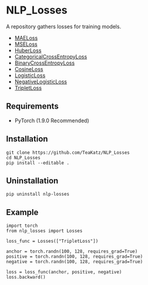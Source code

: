 # NLP_Losses
A repository gathers losses for training models.
- [MAELoss](https://github.com/TeaKatz/NLP_Losses/tree/main/src/nlp_losses#MAELoss)
- [MSELoss](https://github.com/TeaKatz/NLP_Losses/tree/main/src/nlp_losses#MSELoss)
- [HuberLoss](https://github.com/TeaKatz/NLP_Losses/tree/main/src/nlp_losses#HuberLoss)
- [CategoricalCrossEntropyLoss](https://github.com/TeaKatz/NLP_Losses/tree/main/src/nlp_losses#CategoricalCrossEntropyLoss)
- [BinaryCrossEntropyLoss](https://github.com/TeaKatz/NLP_Losses/tree/main/src/nlp_losses#BinaryCrossEntropyLoss)
- [CosineLoss](https://github.com/TeaKatz/NLP_Losses/tree/main/src/nlp_losses#CosineLoss)
- [LogisticLoss](https://github.com/TeaKatz/NLP_Losses/tree/main/src/nlp_losses#LogisticLoss)
- [NegativeLogisticLoss](https://github.com/TeaKatz/NLP_Losses/tree/main/src/nlp_losses#NegativeLogisticLoss)
- [TripletLoss](https://github.com/TeaKatz/NLP_Losses/tree/main/src/nlp_losses#TripletLoss)

## Requirements
- PyTorch (1.9.0 Recommended)

## Installation
    git clone https://github.com/TeaKatz/NLP_Losses
    cd NLP_Losses
    pip install --editable .

## Uninstallation
    pip uninstall nlp-losses

## Example
    import torch
    from nlp_losses import Losses

    loss_func = Losses(["TripletLoss"])

    anchor = torch.randn(100, 128, requires_grad=True)
    positive = torch.randn(100, 128, requires_grad=True)
    negative = torch.randn(100, 128, requires_grad=True)

    loss = loss_func(anchor, positive, negative)
    loss.backward()